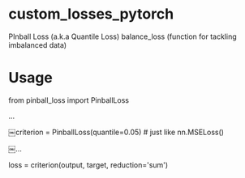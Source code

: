 # custom_losses_pytorch
PInball Loss (a.k.a Quantile Loss)
balance_loss (function for tackling imbalanced data)

# Usage
from pinball_loss import PinballLoss

...

￼criterion = PinballLoss(quantile=0.05) # just like nn.MSELoss()

￼...

loss = criterion(output, target, reduction='sum')
